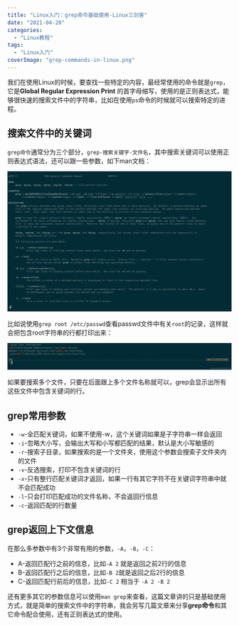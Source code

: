 ```yaml
---
title: "Linux入门：grep命令基础使用-Linux三剑客"
date: "2021-04-20"
categories: 
  - "Linux教程"
tags: 
  - "Linux入门"
coverImage: "grep-commands-in-linux.png"
---
```


我们在使用Linux的时候，要查找一些特定的内容，最经常使用的命令就是`grep`，它是**Global Regular Expression Print** 的首字母缩写，使用的是正则表达式，能够很快速的搜索文件中的字符串，比如在使用`ps`命令的时候就可以搜索特定的进程。

## 搜索文件中的关键词

`grep命令`通常分为三个部分，`grep-搜索关键字-文件名`，其中搜索关键词可以使用正则表达式语法，还可以跟一些参数，如下man文档：

![Linxu grep man](images/WX20210405-113659@2x.png)

比如说使用`grep root /etc/passwd`查看passwd文件中有关`root`的记录，这样就会把包含root字符串的行都打印出来：

![grep root /etc/passwd](images/WX20210405-114442@2x.png)

如果要搜索多个文件，只要在后面跟上多个文件名称就可以，grep会显示出所有这些文件中包含关键词的行。

## grep常用参数

- `-w`\-全匹配关键词，如果不使用-w，这个关键词如果是子字符串一样会返回
- `-i`\-忽略大小写，会输出大写和小写都匹配的结果，默认是大小写敏感的
- `-r`\-搜索子目录，如果搜索的是一个文件夹，使用这个参数会搜索子文件夹内的文件
- `-v`\-反选搜索，打印不包含关键词的行
- `-x`\-只有整行匹配关键词才返回，如果一行有其它字符不在关键词字符串中就不会匹配成功
- `-l`\-只会打印匹配成功的文件名称，不会返回行信息
- `-c`\-返回匹配的行数量

## grep返回上下文信息

在那么多参数中有3个非常有用的参数，`-A`，`-B`，`-C`：

- A-返回匹配行之前的信息，比如`-A 2` 就是返回之前2行的信息
- B-返回匹配行之后的信息，比如`-B 2`就是返回之后2行的信息
- C-返回匹配行前后的信息，比如`-C 2` 相当于 `-A 2 -B 2`

还有更多其它的参数信息可以使用`man grep`来查看，这篇文章讲的只是基础使用方式，就是简单的搜索文件中的字符串，我会另写几篇文章来分享**grep命令**和其它命令配合使用，还有正则表达式的使用。
